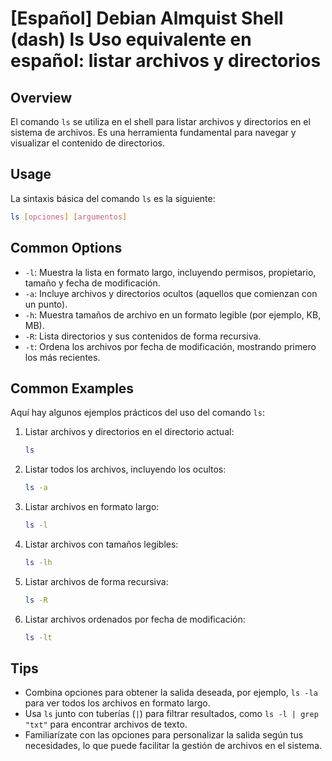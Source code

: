 # [Español] Debian Almquist Shell (dash) ls Uso equivalente en español: listar archivos y directorios

## Overview
El comando `ls` se utiliza en el shell para listar archivos y directorios en el sistema de archivos. Es una herramienta fundamental para navegar y visualizar el contenido de directorios.

## Usage
La sintaxis básica del comando `ls` es la siguiente:

```bash
ls [opciones] [argumentos]
```

## Common Options
- `-l`: Muestra la lista en formato largo, incluyendo permisos, propietario, tamaño y fecha de modificación.
- `-a`: Incluye archivos y directorios ocultos (aquellos que comienzan con un punto).
- `-h`: Muestra tamaños de archivo en un formato legible (por ejemplo, KB, MB).
- `-R`: Lista directorios y sus contenidos de forma recursiva.
- `-t`: Ordena los archivos por fecha de modificación, mostrando primero los más recientes.

## Common Examples
Aquí hay algunos ejemplos prácticos del uso del comando `ls`:

1. Listar archivos y directorios en el directorio actual:
   ```bash
   ls
   ```

2. Listar todos los archivos, incluyendo los ocultos:
   ```bash
   ls -a
   ```

3. Listar archivos en formato largo:
   ```bash
   ls -l
   ```

4. Listar archivos con tamaños legibles:
   ```bash
   ls -lh
   ```

5. Listar archivos de forma recursiva:
   ```bash
   ls -R
   ```

6. Listar archivos ordenados por fecha de modificación:
   ```bash
   ls -lt
   ```

## Tips
- Combina opciones para obtener la salida deseada, por ejemplo, `ls -la` para ver todos los archivos en formato largo.
- Usa `ls` junto con tuberías (`|`) para filtrar resultados, como `ls -l | grep "txt"` para encontrar archivos de texto.
- Familiarízate con las opciones para personalizar la salida según tus necesidades, lo que puede facilitar la gestión de archivos en el sistema.